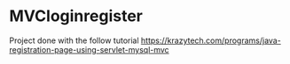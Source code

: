 # MVCloginregister

Project done with the follow tutorial https://krazytech.com/programs/java-registration-page-using-servlet-mysql-mvc 
